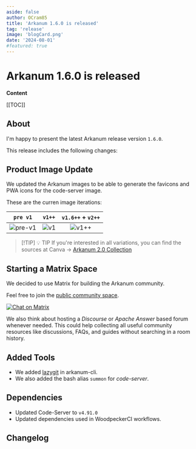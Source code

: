 ```yaml
---
aside: false
author: OCram85
title: 'Arkanum 1.6.0 is released'
tag: 'release'
image: 'blogCard.png'
date: '2024-08-01'
#featured: true
---
```


<!-- markdownlint-disable MD025 MD033 MD036 -->

# Arkanum 1.6.0 is released

<BlogHeaderImage Source='/blogCard.png' />

**Content**

[[TOC]]

## About

I'm happy to present the latest Arkanum release version `1.6.0`.

This release includes the following changes:

## Product Image Update

We updated the Arkanum images to be able to generate the favicons and PWA icons for the code-server image.

These are the curren image iterations:

|                                          `pre v1`                                           |                                        `v1++`                                         |      `v1.6++` + `v2++`     |
| :-----------------------------------------------------------------------------------------: | :-----------------------------------------------------------------------------------: | :----------------: |
| ![pre-v1](https://gitea.ocram85.com/arkanum/arkanum/raw/branch/master/assets/logo-pre1.png) | ![v1](https://gitea.ocram85.com/arkanum/arkanum/raw/branch/master/assets/logo-v1.png) | ![v1++](/logo.png) |

> [!TIP] 💡 TIP
> If you're interested in all variations, you can find the sources at
> Canva -> [Arkanum 2.0 Collection](https://www.canva.com/design/DAGMBuM5uTk/mIyXxRbPwS6ZiT7I-MVepQ/view?utm_content=DAGMBuM5uTk&utm_campaign=designshare&utm_medium=link&utm_source=editor)

## Starting a Matrix Space

We decided to use Matrix for building the Arkanum community.

Feel free to join the [public community space](https://matrix.to/#/#arkanum:matrix.org).

[![Chat on Matrix](https://matrix.to/img/matrix-badge.svg)](https://matrix.to/#/#arkanum:matrix.org)

We also think about hosting a _Discourse_ or _Apache Answer_ based forum whenever needed. This could help collecting
all useful community resources like discussions, FAQs, and guides without searching in a room history.

## Added Tools <Badge type="tip" text="v1.6.0++" />

- We added [lazygit](https://github.com/jesseduffield/lazygit) in arkanum-cli.
- We also added the bash alias `summon` for _code-server_.

## Dependencies

- Updated Code-Server to `v4.91.0`
- Updated dependencies used in WoodpeckerCI workflows.

## Changelog

<!--@include: ../../../CHANGELOG.md{3,15}-->
